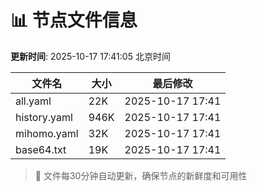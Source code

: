 # 📊 节点文件信息

**更新时间**: 2025-10-17 17:41:05 北京时间

| 文件名 | 大小 | 最后修改 |
|--------|------|----------|
| all.yaml | 22K | 2025-10-17 17:41 |
| history.yaml | 946K | 2025-10-17 17:41 |
| mihomo.yaml | 32K | 2025-10-17 17:41 |
| base64.txt | 19K | 2025-10-17 17:41 |

> 🔄 文件每30分钟自动更新，确保节点的新鲜度和可用性
